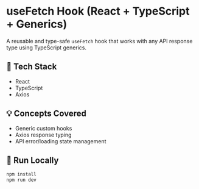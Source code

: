 # useFetch Hook (React + TypeScript + Generics)

A reusable and type-safe `useFetch` hook that works with any API response type using TypeScript generics.

## 🔧 Tech Stack

- React
- TypeScript
- Axios

## 💡 Concepts Covered

- Generic custom hooks
- Axios response typing
- API error/loading state management

## 🚀 Run Locally

```bash
npm install
npm run dev
